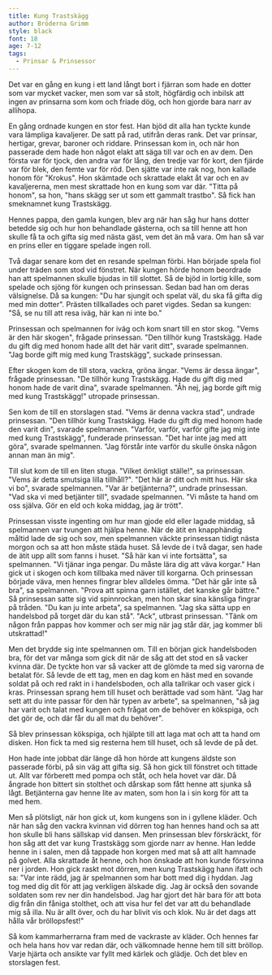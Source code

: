 ```yaml
---
title: Kung Trastskägg
author: Bröderna Grimm
style: black
font: 18
age: 7-12
tags:
  - Prinsar & Prinsessor
---
```


Det var en gång en kung i ett land långt bort i fjärran som hade en dotter som var mycket vacker, men som var så stolt, högfärdig och inbilsk att ingen av prinsarna som kom och friade dög, och hon gjorde bara narr av allihopa.

En gång ordnade kungen en stor fest. Han bjöd dit alla han tyckte kunde vara lämpliga kavaljerer. De satt på rad, utifrån deras rank. Det var
prinsar, hertigar, grevar, baroner och riddare. Prinsessan kom in, och när hon passerade dem hade hon något elakt att säga till var och en av dem. Den första var för tjock, den andra var för lång, den tredje var för kort, den fjärde var för blek, den femte var för röd. Den sjätte var inte rak nog, hon kallade honom för "Krokus". Hon skämtade och skrattade elakt åt var och en av kavaljererna, men mest skrattade hon en kung som var där. "Titta på honom", sa hon, "hans skägg ser ut som ett gammalt trastbo". Så fick han smeknamnet kung Trastskägg.

Hennes pappa, den gamla kungen, blev arg när han såg hur hans dotter betedde sig och hur hon behandlade gästerna, och sa till henne att hon skulle få ta och gifta sig med nästa gäst, vem det än må vara. Om han så var en prins eller en tiggare spelade ingen roll.

Två dagar senare kom det en resande spelman förbi. Han började spela fiol under träden som stod vid fönstret. När kungen hörde honom beordrade han att spelmannen skulle bjudas in till slottet. Så de bjöd in lortig kille, som spelade och sjöng för kungen och prinsessan. Sedan bad han om deras välsignelse. Då sa kungen: "Du har sjungit och spelat väl, du ska få gifta dig med min dotter". Prästen tillkallades och paret vigdes. Sedan sa kungen: "Så, se nu till att resa iväg, här kan ni inte bo."

Prinsessan och spelmannen for iväg och kom snart till en stor skog. "Vems är den här skogen", frågade prinsessan. "Den tillhör kung Trastskägg. Hade du gift dig med honom hade allt det här varit ditt", svarade spelmannen. "Jag borde gift mig med kung Trastskägg", suckade prinsessan.

Efter skogen kom de till stora, vackra, gröna ängar. "Vems är dessa ängar", frågade prinsessan. "De tillhör kung Trastskägg. Hade du gift dig med honom hade de varit dina", svarade spelmannen. "Åh nej, jag borde gift mig med kung Trastskägg!" utropade prinsessan.

Sen kom de till en storslagen stad. "Vems är denna vackra stad", undrade prinsessan. "Den tillhör kung Trastskägg. Hade du gift dig med honom hade den varit din", svarade spelmannen. "Varför, varför, varför gifte jag mig inte med kung Trastskägg", funderade prinsessan. "Det har inte jag med att göra", svarade spelmannen. "Jag förstår inte varför du skulle önska någon annan man än mig".

Till slut kom de till en liten stuga. "Vilket ömkligt ställe!", sa prinsessan. "Vems är detta smutsiga lilla tillhåll?". "Det här är ditt och mitt hus. Här ska vi bo", svarade spelmannen. "Var är betjänterna?", undrade prinsessan. "Vad ska vi med betjänter till", svadade spelmannen. "Vi måste ta hand om oss själva. Gör en eld och koka middag, jag är trött".

Prinsessan visste ingenting om hur man gjode eld eller lagade middag, så spelmannen var tvungen att hjälpa henne. När de ätit en knapphändig måltid lade de sig och sov, men spelmannen väckte prinsessan tidigt nästa morgon och sa att hon måste städa huset. Så levde de i två dagar, sen hade de ätit upp allt som fanns i huset. "Så här kan vi inte fortsätta", sa spelmannen. "Vi tjänar inga pengar. Du måste lära dig att väva korgar." Han gick ut i skogen och kom tillbaka med näver till korgarna. Och prinsessan började väva, men hennes fingrar blev alldeles ömma. "Det här går inte så bra", sa spelmannen. "Prova att spinna garn istället, det kanske går bättre." Så prinsessan satte sig vid spinnrockan, men hon skar sina känsliga fingrar på tråden. "Du kan ju inte arbeta", sa spelmannen. "Jag ska sätta upp en handelsbod på torget där du kan stå". "Ack", utbrast prinsessan. "Tänk om någon från pappas hov kommer och ser mig när jag står där, jag kommer bli utskrattad!"

Men det brydde sig inte spelmannen om. Till en början gick handelsboden bra, för det var många som gick dit när de såg att det stod en så vacker kvinna där. De tyckte hon var så vacker att de glömde ta med sig varorna de betalat för. Så levde de ett tag, men en dag kom en häst med en sovande soldat på och red rakt in i handelsboden, och alla tallrikar och vaser gick i kras. Prinsessan sprang hem till huset och berättade vad som hänt. "Jag har sett att du inte passar för den här typen av arbete", sa spelmannen, "så jag har varit och talat med kungen och frågat om de behöver en kökspiga, och det gör de, och där får du all mat du behöver".

Så blev prinsessan kökspiga, och hjälpte till att laga mat och att ta hand om disken. Hon fick ta med sig resterna hem till huset, och så levde de på det.

Hon hade inte jobbat där länge då hon hörde att kungens äldste son passerade förbi, på sin väg att gifta sig. Så hon gick till fönstret och tittade ut. Allt var förberett med pompa och ståt, och hela hovet var där. Då ångrade hon bittert sin stolthet och dårskap som fått henne att sjunka så lågt. Betjänterna gav henne lite av maten, som hon la i sin korg för att ta med hem.

Men så plötsligt, när hon gick ut, kom kungens son in i gyllene kläder. Och när han såg den vackra kvinnan vid dörren tog han hennes hand och sa att hon skulle bli hans sällskap vid dansen. Men prinsessan blev förskräckt, för hon såg att det var kung Trastskägg som gjorde narr av henne. Han ledde henne in i salen, men då tappade hon korgen med mat så att allt hamnade på golvet. Alla skrattade åt henne, och hon önskade att hon kunde försvinna ner i jorden. Hon gick raskt mot dörren, men kung Trastskägg hann ifatt och sa: "Var inte rädd, jag är spelmannen som har bott med dig i hyddan. Jag tog med dig dit för att jag verkligen älskade dig. Jag är också den sovande soldaten som rev ner din handelsbod. Jag har gjort det här bara för att bota dig från din fåniga stolthet, och att visa hur fel det var att du behandlade mig så illa. Nu är allt över, och du har blivit vis och klok. Nu är det dags att hålla vår bröllopsfest!"

Så kom kammarherrarna fram med de vackraste av kläder. Och hennes far och hela hans hov var redan där, och välkomnade henne hem till sitt bröllop. Varje hjärta och ansikte var fyllt med kärlek och glädje. Och det blev en storslagen fest.
